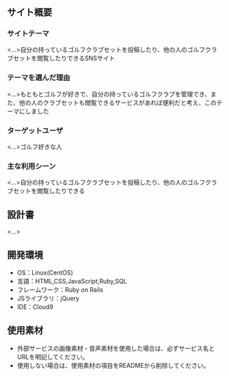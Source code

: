 # <MyGolfBag>

## サイト概要
### サイトテーマ
<...>自分の持っているゴルフクラブセットを投稿したり、他の人のゴルフクラブセットを閲覧したりできるSNSサイト

### テーマを選んだ理由
<...>もともとゴルフが好きで、自分の持っているゴルフクラブを管理でき、また、他の人のクラブセットも閲覧できるサービスがあれば便利だと考え、このテーマにしました

### ターゲットユーザ
<...>ゴルフ好きな人

### 主な利用シーン
<...>自分の持っているゴルフクラブセットを投稿したり、他の人のゴルフクラブセットを閲覧したりできる

## 設計書
<...>

## 開発環境
- OS：Linux(CentOS)
- 言語：HTML,CSS,JavaScript,Ruby,SQL
- フレームワーク：Ruby on Rails
- JSライブラリ：jQuery
- IDE：Cloud9

## 使用素材
- 外部サービスの画像素材・音声素材を使用した場合は、必ずサービス名とURLを明記してください。
- 使用しない場合は、使用素材の項目をREADMEから削除してください。